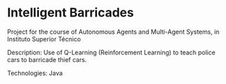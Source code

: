 # Intelligent Barricades

Project for the course of Autonomous Agents and Multi-Agent Systems, in Instituto Superior Técnico

Description: Use of Q-Learning (Reinforcement Learning) to teach police cars to barricade thief cars.

Technologies: Java
